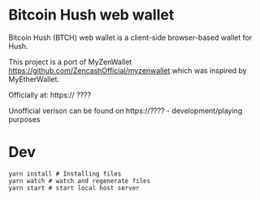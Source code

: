 # Bitcoin Hush web wallet

Bitcoin Hush (BTCH) web wallet is a client-side browser-based wallet for Hush.

This project is a port of MyZenWallet https://github.com/ZencashOfficial/myzenwallet which was inspired by MyEtherWallet.

Officially at: https:// ????


Unofficial verison can be found on https://???? - development/playing purposes

# Dev
```shell
yarn install # Installing files
yarn watch # watch and regenerate files
yarn start # start local host server
```
